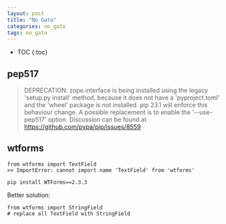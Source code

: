 ```yaml
---
layout: post
title: "No Gato"
categories: no_gato
tags: no_gato
---
```


* TOC
{:toc}

## pep517

> DEPRECATION: zope.interface is being installed using the legacy 'setup.py install' method, because it does not have a 'pyproject.toml' and the 'wheel' package is not installed. pip 23.1 will enforce this behaviour change. A possible replacement is to enable the '--use-pep517' option. Discussion can be found at https://github.com/pypa/pip/issues/8559

## wtforms

```
from wtforms import TextField
>> ImportError: cannot import name 'TextField' from 'wtforms'
```

`pip install WTForms==2.3.3`

Better solution:
```
from wtforms import StringField
# replace all TextField with StringField
```
